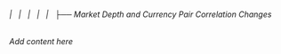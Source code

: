###### |   |   |   |   |   ├── Market Depth and Currency Pair Correlation Changes

*Add content here*